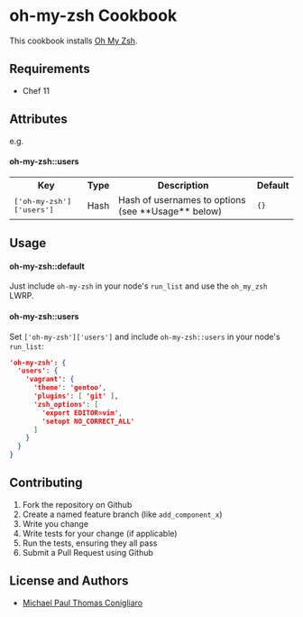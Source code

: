 oh-my-zsh Cookbook
===========================
This cookbook installs [Oh My Zsh](https://github.com/robbyrussell/oh-my-zsh).

Requirements
------------

- Chef 11

Attributes
----------

e.g.
#### oh-my-zsh::users
<table>
  <tr>
    <th>Key</th>
    <th>Type</th>
    <th>Description</th>
    <th>Default</th>
  </tr>
  <tr>
    <td><tt>['oh-my-zsh']['users']</tt></td>
    <td>Hash</td>
    <td>Hash of usernames to options (see **Usage** below)</td>
    <td><tt>{}</tt></td>
  </tr>
</table>

Usage
-----
#### oh-my-zsh::default

Just include `oh-my-zsh` in your node's `run_list` and use the `oh_my_zsh`
LWRP.

#### oh-my-zsh::users

Set `['oh-my-zsh']['users']` and include `oh-my-zsh::users` in your node's
`run_list`:

```json
'oh-my-zsh': {
  'users': {
    'vagrant': {
      'theme': 'gentoo',
      'plugins': [ 'git' ],
      'zsh_options': [
        'export EDITOR=vim',
        'setopt NO_CORRECT_ALL'
      ]
    }
  }
}
```

Contributing
------------

1. Fork the repository on Github
2. Create a named feature branch (like `add_component_x`)
3. Write you change
4. Write tests for your change (if applicable)
5. Run the tests, ensuring they all pass
6. Submit a Pull Request using Github

License and Authors
-------------------
* [Michael Paul Thomas Conigliaro](http://conigliaro.org)
